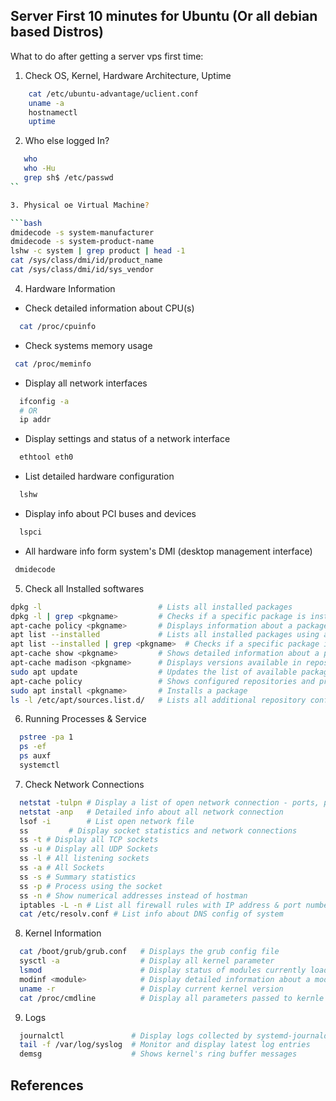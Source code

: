 ## Server First 10 minutes for Ubuntu (Or all debian based Distros)

What to do after getting a server vps first time:

1. Check OS, Kernel, Hardware Architecture, Uptime

```bash
    cat /etc/ubuntu-advantage/uclient.conf
    uname -a
    hostnamectl
    uptime
```

2. Who else logged In?

````bash
   who
   who -Hu
   grep sh$ /etc/passwd
``

3. Physical oe Virtual Machine?

```bash
dmidecode -s system-manufacturer
dmidecode -s system-product-name
lshw -c system | grep product | head -1
cat /sys/class/dmi/id/product_name
cat /sys/class/dmi/id/sys_vendor
````

4. Hardware Information

- Check detailed information about CPU(s)

```bash
  cat /proc/cpuinfo
```

- Check systems memory usage

```bash
 cat /proc/meminfo
```

- Display all network interfaces

```bash
  ifconfig -a
  # OR
  ip addr
```

- Display settings and status of a network interface

```bash
  ethtool eth0
```

- List detailed hardware configuration

```bash
  lshw
```

- Display info about PCI buses and devices

```bash
  lspci
```

- All hardware info form system's DMI (desktop management interface)

```bash
 dmidecode
```

5. Check all Installed softwares

```bash
dpkg -l                          # Lists all installed packages
dpkg -l | grep <pkgname>         # Checks if a specific package is installed
apt-cache policy <pkgname>       # Displays information about a package (version, installation candidate, etc.)
apt list --installed             # Lists all installed packages using apt
apt list --installed | grep <pkgname>  # Checks if a specific package is installed using apt
apt-cache show <pkgname>         # Shows detailed information about a package
apt-cache madison <pkgname>      # Displays versions available in repositories
sudo apt update                  # Updates the list of available packages and their versions
apt-cache policy                 # Shows configured repositories and priorities
sudo apt install <pkgname>       # Installs a package
ls -l /etc/apt/sources.list.d/   # Lists all additional repository configurations
```

6. Running Processes & Service

```bash
  pstree -pa 1
  ps -ef
  ps auxf
  systemctl
```

7. Check Network Connections

```bash
  netstat -tulpn # Display a list of open network connection - ports, process
  netstat -anp   # Detailed info about all network connection
  lsof -i        # List open network file
  ss		 # Display socket statistics and network connections
  ss -t # Display all TCP sockets
  ss -u # Display all UDP Sockets
  ss -l # All listening sockets
  ss -a # All Sockets
  ss -s # Summary statistics
  ss -p # Process using the socket
  ss -n # Show numerical addresses instead of hostman
  iptables -L -n # List all firewall rules with IP address & port number
  cat /etc/resolv.conf # List info about DNS config of system
```

8. Kernel Information

```bash
  cat /boot/grub/grub.conf   # Displays the grub config file
  sysctl -a                  # Display all kernel parameter
  lsmod                      # Display status of modules currently loaded
  modinf <module>            # Display detailed information about a module
  uname -r                   # Display current kernel version
  cat /proc/cmdline          # Display all parameters passed to kernle at boot time

```

9. Logs

```bash
  journalctl               # Display logs collected by systemd-journald
  tail -f /var/log/syslog  # Monitor and display latest log entries
  demsg                    # Shows kernel's ring buffer messages
```

## References
